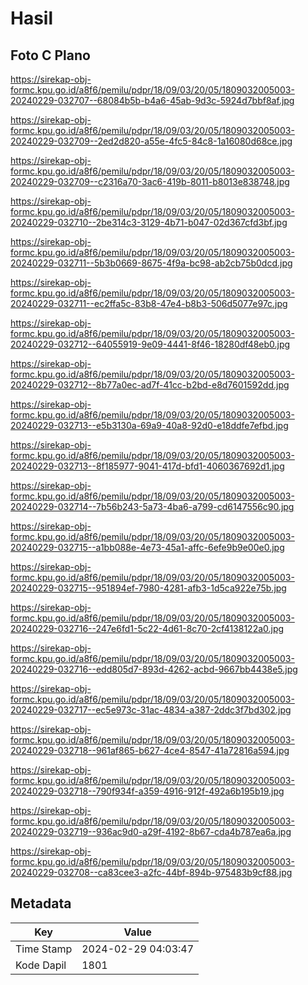 # Hasil

## Foto C Plano

https://sirekap-obj-formc.kpu.go.id/a8f6/pemilu/pdpr/18/09/03/20/05/1809032005003-20240229-032707--68084b5b-b4a6-45ab-9d3c-5924d7bbf8af.jpg

https://sirekap-obj-formc.kpu.go.id/a8f6/pemilu/pdpr/18/09/03/20/05/1809032005003-20240229-032709--2ed2d820-a55e-4fc5-84c8-1a16080d68ce.jpg

https://sirekap-obj-formc.kpu.go.id/a8f6/pemilu/pdpr/18/09/03/20/05/1809032005003-20240229-032709--c2316a70-3ac6-419b-8011-b8013e838748.jpg

https://sirekap-obj-formc.kpu.go.id/a8f6/pemilu/pdpr/18/09/03/20/05/1809032005003-20240229-032710--2be314c3-3129-4b71-b047-02d367cfd3bf.jpg

https://sirekap-obj-formc.kpu.go.id/a8f6/pemilu/pdpr/18/09/03/20/05/1809032005003-20240229-032711--5b3b0669-8675-4f9a-bc98-ab2cb75b0dcd.jpg

https://sirekap-obj-formc.kpu.go.id/a8f6/pemilu/pdpr/18/09/03/20/05/1809032005003-20240229-032711--ec2ffa5c-83b8-47e4-b8b3-506d5077e97c.jpg

https://sirekap-obj-formc.kpu.go.id/a8f6/pemilu/pdpr/18/09/03/20/05/1809032005003-20240229-032712--64055919-9e09-4441-8f46-18280df48eb0.jpg

https://sirekap-obj-formc.kpu.go.id/a8f6/pemilu/pdpr/18/09/03/20/05/1809032005003-20240229-032712--8b77a0ec-ad7f-41cc-b2bd-e8d7601592dd.jpg

https://sirekap-obj-formc.kpu.go.id/a8f6/pemilu/pdpr/18/09/03/20/05/1809032005003-20240229-032713--e5b3130a-69a9-40a8-92d0-e18ddfe7efbd.jpg

https://sirekap-obj-formc.kpu.go.id/a8f6/pemilu/pdpr/18/09/03/20/05/1809032005003-20240229-032713--8f185977-9041-417d-bfd1-4060367692d1.jpg

https://sirekap-obj-formc.kpu.go.id/a8f6/pemilu/pdpr/18/09/03/20/05/1809032005003-20240229-032714--7b56b243-5a73-4ba6-a799-cd6147556c90.jpg

https://sirekap-obj-formc.kpu.go.id/a8f6/pemilu/pdpr/18/09/03/20/05/1809032005003-20240229-032715--a1bb088e-4e73-45a1-affc-6efe9b9e00e0.jpg

https://sirekap-obj-formc.kpu.go.id/a8f6/pemilu/pdpr/18/09/03/20/05/1809032005003-20240229-032715--951894ef-7980-4281-afb3-1d5ca922e75b.jpg

https://sirekap-obj-formc.kpu.go.id/a8f6/pemilu/pdpr/18/09/03/20/05/1809032005003-20240229-032716--247e6fd1-5c22-4d61-8c70-2cf4138122a0.jpg

https://sirekap-obj-formc.kpu.go.id/a8f6/pemilu/pdpr/18/09/03/20/05/1809032005003-20240229-032716--edd805d7-893d-4262-acbd-9667bb4438e5.jpg

https://sirekap-obj-formc.kpu.go.id/a8f6/pemilu/pdpr/18/09/03/20/05/1809032005003-20240229-032717--ec5e973c-31ac-4834-a387-2ddc3f7bd302.jpg

https://sirekap-obj-formc.kpu.go.id/a8f6/pemilu/pdpr/18/09/03/20/05/1809032005003-20240229-032718--961af865-b627-4ce4-8547-41a72816a594.jpg

https://sirekap-obj-formc.kpu.go.id/a8f6/pemilu/pdpr/18/09/03/20/05/1809032005003-20240229-032718--790f934f-a359-4916-912f-492a6b195b19.jpg

https://sirekap-obj-formc.kpu.go.id/a8f6/pemilu/pdpr/18/09/03/20/05/1809032005003-20240229-032719--936ac9d0-a29f-4192-8b67-cda4b787ea6a.jpg

https://sirekap-obj-formc.kpu.go.id/a8f6/pemilu/pdpr/18/09/03/20/05/1809032005003-20240229-032708--ca83cee3-a2fc-44bf-894b-975483b9cf88.jpg


## Metadata

| Key        | Value               |
| ---------- | ------------------- |
| Time Stamp | 2024-02-29 04:03:47 |
| Kode Dapil | 1801                |



